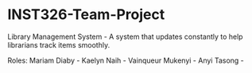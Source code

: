 # INST326-Team-Project
Library Management System -  A system that updates constantly to help librarians track items smoothly. 

Roles:
Mariam Diaby - 
Kaelyn Naih - 
Vainqueur Mukenyi - 
Anyi Tasong - 


